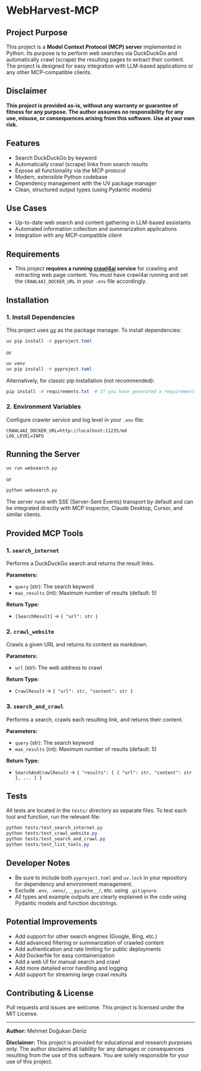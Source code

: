 # WebHarvest-MCP

## Project Purpose

This project is a **Model Context Protocol (MCP) server** implemented in Python. Its purpose is to perform web searches via DuckDuckGo and automatically crawl (scrape) the resulting pages to extract their content. The project is designed for easy integration with LLM-based applications or any other MCP-compatible clients.

## Disclaimer
**This project is provided as-is, without any warranty or guarantee of fitness for any purpose. The author assumes no responsibility for any use, misuse, or consequences arising from this software. Use at your own risk.**

## Features
- Search DuckDuckGo by keyword
- Automatically crawl (scrape) links from search results
- Expose all functionality via the MCP protocol
- Modern, extensible Python codebase
- Dependency management with the UV package manager
- Clean, structured output types (using Pydantic models)

## Use Cases
- Up-to-date web search and content gathering in LLM-based assistants
- Automated information collection and summarization applications
- Integration with any MCP-compatible client

## Requirements
- This project **requires a running [crawl4ai](https://github.com/unclecode/crawl4ai) service** for crawling and extracting web page content. You must have crawl4ai running and set the `CRAWL4AI_DOCKER_URL` in your `.env` file accordingly.

## Installation

### 1. Install Dependencies
This project uses [uv](https://github.com/astral-sh/uv) as the package manager. To install dependencies:

```powershell
uv pip install -r pyproject.toml
```
or
```powershell
uv venv
uv pip install -r pyproject.toml
```

Alternatively, for classic pip installation (not recommended):
```powershell
pip install -r requirements.txt  # If you have generated a requirements.txt
```

### 2. Environment Variables
Configure crawler service and log level in your `.env` file:

```
CRAWL4AI_DOCKER_URL=http://localhost:11235/md
LOG_LEVEL=INFO
```

## Running the Server

```powershell
uv run websearch.py
```
or
```powershell
python websearch.py
```

The server runs with SSE (Server-Sent Events) transport by default and can be integrated directly with MCP Inspector, Claude Desktop, Cursor, and similar clients.

## Provided MCP Tools

### 1. `search_internet`
Performs a DuckDuckGo search and returns the result links.

**Parameters:**
- `query` (str): The search keyword
- `max_results` (int): Maximum number of results (default: 5)

**Return Type:**
- `[SearchResult]` → `{ "url": str }`

### 2. `crawl_website`
Crawls a given URL and returns its content as markdown.

**Parameters:**
- `url` (str): The web address to crawl

**Return Type:**
- `CrawlResult` → `{ "url": str, "content": str }`

### 3. `search_and_crawl`
Performs a search, crawls each resulting link, and returns their content.

**Parameters:**
- `query` (str): The search keyword
- `max_results` (int): Maximum number of results (default: 5)

**Return Type:**
- `SearchAndCrawlResult` → `{ "results": [ { "url": str, "content": str }, ... ] }`

## Tests
All tests are located in the `tests/` directory as separate files. To test each tool and function, run the relevant file:

```powershell
python tests/test_search_internet.py
python tests/test_crawl_website.py
python tests/test_search_and_crawl.py
python tests/test_list_tools.py
```

## Developer Notes
- Be sure to include both `pyproject.toml` and `uv.lock` in your repository for dependency and environment management.
- Exclude `.env`, `.venv/`, `__pycache__/`, etc. using `.gitignore`.
- All types and example outputs are clearly explained in the code using Pydantic models and function docstrings.

## Potential Improvements
- Add support for other search engines (Google, Bing, etc.)
- Add advanced filtering or summarization of crawled content
- Add authentication and rate limiting for public deployments
- Add Dockerfile for easy containerization
- Add a web UI for manual search and crawl
- Add more detailed error handling and logging
- Add support for streaming large crawl results

## Contributing & License
Pull requests and issues are welcome. This project is licensed under the MIT License.

---

**Author:** Mehmet Doğukan Deniz

**Disclaimer:**
This project is provided for educational and research purposes only. The author disclaims all liability for any damages or consequences resulting from the use of this software. You are solely responsible for your use of this project.


